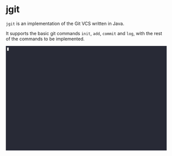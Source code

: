 # jgit

`jgit` is an implementation of the Git VCS written in Java.

It supports the basic git commands `init`, `add`, `commit` and `log`, with the rest of the commands to be implemented.

![](./media/demo.gif)

